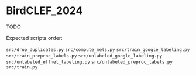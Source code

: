 # BirdCLEF_2024
TODO

Expected scripts order:

`src/drop_duplicates.py`
`src/compute_mels.py`
`src/train_google_labeling.py`
`src/train_preproc_labels.py`
`src/unlabeled_google_labeling.py`
`src/unlabeled_effnet_labeling.py`
`src/unlabeled_preproc_labels.py`
`src/train.py`
